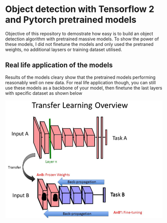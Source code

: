 # Object detection with Tensorflow 2 and Pytorch pretrained models

Objective of this repository to demostrate how easy is to build an object detection algorithm with pretrained massive models. 
To show the power of these models, I did not finetune the models and only used the pretraned weights, no additional laysers or training dataset utilised.


## Real life application of the models
Results of the models cleary show that the pretrained models performing reasonably well on new data. For real life application though, you can still use these models as a backbone of your model, then finetune the last layers with specific dataset as shown below

![Transfer Learning](TL.jpg)
